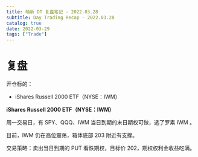 ```yaml
---
title: 萌新 DT 复盘笔记 - 2022.03.28
subtitle: Day Trading Recap - 2022.03.28
catalog: true
date: 2022-03-29
tags: ["Trade"]
---
```


# 复盘

开仓标的：

- iShares Russell 2000 ETF（NYSE：IWM）

**iShares Russell 2000 ETF（NYSE：IWM）**

周一交易日，有 SPY、QQQ、IWM 当日到期的末日期权可做，选了罗素 IWM 。

目前，IWM 仍在高位震荡，箱体底部 203 附近有支撑。

交易策略：卖出当日到期的 PUT 看跌期权，目标价 202，期权权利金收益吃满。

<!-- EOF -->

